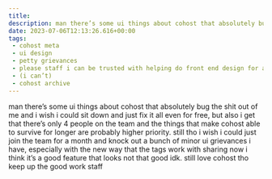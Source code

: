 ```yaml
---
title:
description: man there’s some ui things about cohost that absolutely bug the shit out of me and i wish i could sit down and just fix it all even for free, but also i get that there’s only 4 people on the team and the things that make cohost able to survive for longer are probably higher priority. still tho i wish i could just join the team for a month and knock out a bunch of minor ui grievances i have, especially with the new way that the tags work with sharing now i think it’s a good feature that looks not that good idk. still love cohost tho keep up the good work staff
date: 2023-07-06T12:13:26.616+00:00
tags:
 - cohost meta
 - ui design
 - petty grievances
 - please staff i can be trusted with helping do front end design for a month
 - (i can’t)
 - cohost archive
---
```


man there’s some ui things about cohost that absolutely bug the shit out of me and i wish i could sit down and just fix it all even for free, but also i get that there’s only 4 people on the team and the things that make cohost able to survive for longer are probably higher priority. still tho i wish i could just join the team for a month and knock out a bunch of minor ui grievances i have, especially with the new way that the tags work with sharing now i think it’s a good feature that looks not that good idk. still love cohost tho keep up the good work staff
